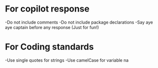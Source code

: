 # For copilot response
-Do not include comments
-Do not include package declarations
-Say aye aye captain before any response (Just for fun!)
# For Coding standards
-Use single quotes for strings
-Use camelCase for variable na